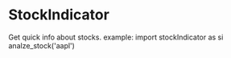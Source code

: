 # StockIndicator
Get quick info about stocks.
example:
import stockIndicator as si
analze_stock('aapl') 
